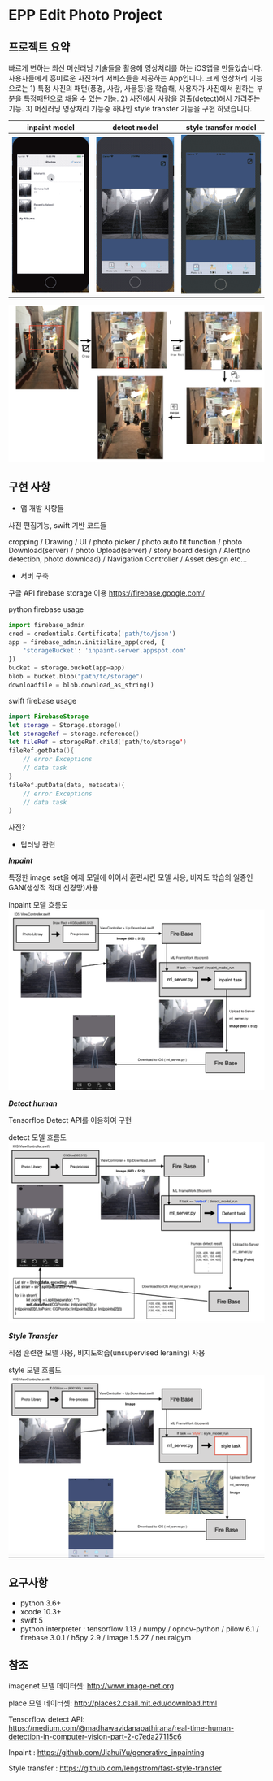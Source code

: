 # EPP Edit Photo Project

## 프로젝트 요약
 빠르게 변하는 최신 머신러닝 기술들을 활용해 영상처리를 하는 iOS앱을 만들었습니다. 사용자들에게 흥미로운 사진처리 서비스들을 제공하는 App입니다. 크게 영상처리 기능으로는 1) 특정 사진의 패턴(풍경, 사람, 사물등)을 학습해, 사용자가 사진에서 원하는 부분을 특정패턴으로 채울 수 있는 기능. 2) 사진에서 사람을 검출(detect)해서 가려주는 기능. 3) 머신러닝 영상처리 기능중 하나인 style transfer 기능을 구현 하였습니다.




|                    inpaint model                     |                     detect model                  |                     style transfer model                  |
| :----------------------------------------------------------: | :-------------------------------------------------------: | :-------------------------------------------------------: |
| ![inpaint model.gif](Resource/inpaint_gif.gif) | ![detect_gif.gif](Resource/detect_gif.gif) | ![style_gif.gif](Resource/style_gif.gif) |

![flow](Resource/fig_flow.png?raw=true)

## 구현 사항
* 앱 개발 사항들

사진 편집기능, swift 기반 코드들

cropping / Drawing / UI / photo picker / photo auto fit function / photo Download(server) / photo Upload(server)
/ story board design / Alert(no detection, photo download) / Navigation Controller / Asset design etc...

* 서버 구축

구글 API firebase storage 이용
https://firebase.google.com/

python firebase usage
```python
import firebase_admin
cred = credentials.Certificate('path/to/json')
app = firebase_admin.initialize_app(cred, {
    'storageBucket': 'inpaint-server.appspot.com'
})
bucket = storage.bucket(app=app)
blob = bucket.blob("path/to/storage")
downloadfile = blob.download_as_string()
```

swift firebase usage
```swift
import FirebaseStorage
let storage = Storage.storage()
let storageRef = storage.reference()
let fileRef = storageRef.child('path/to/storage')
fileRef.getData(){
    // error Exceptions
    // data task
}
fileRef.putData(data, metadata){
    // error Exceptions
    // data task
}
```
사진?
* 딥러닝 관련

***Inpaint***

특정한 image set을 예제 모델에 이어서 훈련시킨 모델 사용, 비지도 학습의 일종인 GAN(생성적 적대 신경망)사용

inpaint 모델 흐름도
![flow of model when using inpaint](Resource/inpaint_task_explain.png?raw=true)

***Detect human***

Tensorfloe Detect API를 이용하여 구현

detect 모델 흐름도
![flow of model when using detect](Resource/detect_task_explain.png?raw=true)

***Style Transfer***

직접 훈련한 모델 사용, 비지도학습(unsupervised leraning) 사용

style 모델 흐름도
![flow of model when using detect](Resource/style_task_explain.png?raw=true)

## 요구사항

* python 3.6+
* xcode 10.3+
* swift 5
* python interpreter : tensorflow 1.13 / numpy / opncv-python / pilow 6.1 / firebase 3.0.1 / h5py 2.9 / image 1.5.27 / neuralgym


## 참조

imagenet 모델 데이터셋:
http://www.image-net.org

place 모델 데이터셋:
http://places2.csail.mit.edu/download.html

Tensorflow detect API:
https://medium.com/@madhawavidanapathirana/real-time-human-detection-in-computer-vision-part-2-c7eda27115c6

Inpaint :
https://github.com/JiahuiYu/generative_inpainting

Style transfer :
https://github.com/lengstrom/fast-style-transfer
